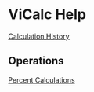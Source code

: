 # ViCalc Help

[Calculation History](history.md)<br>

## Operations
[Percent Calculations](percents.md)